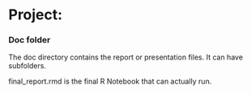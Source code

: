 # Project: 
### Doc folder

The doc directory contains the report or presentation files. It can have subfolders.  

final_report.rmd is the final R Notebook that can actually run.